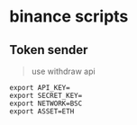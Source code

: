 binance scripts
===============

## Token sender

> use withdraw api

```
export API_KEY=
export SECRET_KEY=
export NETWORK=BSC
export ASSET=ETH
```
